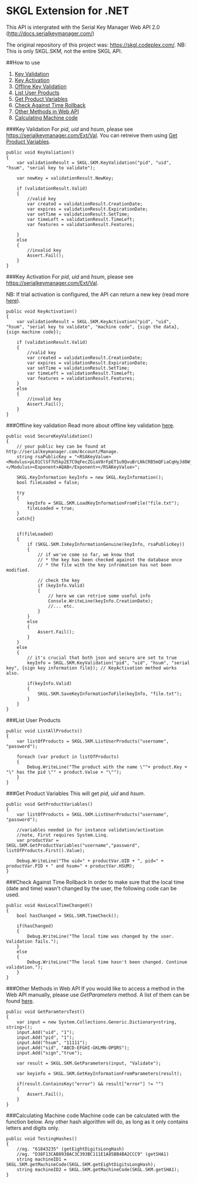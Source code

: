 # SKGL Extension for .NET

This API is intergrated with the Serial Key Manager Web API 2.0 (http://docs.serialkeymanager.com/)

The original repository of this project was: https://skgl.codeplex.com/.
NB: This is only SKGL.SKM, not the entire SKGL API.

##How to use
1. [Key Validation](#key-validation)
2. [Key Activation](#key-activation)
3. [Offline Key Validation](#offline-key-validation)
4. [List User Products](#list-user-products)
5. [Get Product Variables](#get-product-variables)
6. [Check Against Time Rollback](#check-against-time-rollback)
7. [Other Methods in Web API](#other-methods-in-web-api)
8. [Calculating Machine code](#calculating-machine-code)

###Key Validation
For *pid*, *uid* and *hsum*, please see https://serialkeymanager.com/Ext/Val. You can retreive them using  [Get Product Variables](#get-product-variables).
```
public void KeyValiation()
{
    var validationResult = SKGL.SKM.KeyValidation("pid", "uid", "hsum", "serial key to validate");

    var newKey = validationResult.NewKey;

    if (validationResult.Valid)
    {
        //valid key
        var created = validationResult.CreationDate;
        var expires = validationResult.ExpirationDate;
        var setTime = validationResult.SetTime;
        var timeLeft = validationResult.TimeLeft;
        var features = validationResult.Features;

    }
    else
    {
        //invalid key
        Assert.Fail();
    }
}
```

###Key Activation
For *pid*, *uid* and *hsum*, please see https://serialkeymanager.com/Ext/Val.

NB: If trial activation is configured, the API can return a new key (read more [here](http://support.serialkeymanager.com/howto/trial-activation/)).
```
public void KeyActivation()
{
    var validationResult = SKGL.SKM.KeyActivation("pid", "uid", "hsum", "serial key to validate", "machine code", {sign the data}, {sign machine code});

    if (validationResult.Valid)
    {
        //valid key
        var created = validationResult.CreationDate;
        var expires = validationResult.ExpirationDate;
        var setTime = validationResult.SetTime;
        var timeLeft = validationResult.TimeLeft;
        var features = validationResult.Features;
    }
    else
    {
        //invalid key
        Assert.Fail();
    }
}
```
###Offline key validation
Read more about offline key validation [here](http://support.serialkeymanager.com/howto/passive-key-validation-offline/).
```
public void SecureKeyValidation()
{
    // your public key can be found at http://serialkeymanager.com/Account/Manage.
    string rsaPublicKey = "<RSAKeyValue><Modulus>pL01ClSf7U5kp2E7C9qFecZGiaV8rFpET1u9QvuBrLNkCRB5mQFiaCqHyJd8Wj5o/vkBAenQO+K45hLQakve/iAmr4NX/Hca9WyN8DVhif6p9wD+FIGWeheOkbcrfiFgMzC+3g/w1n73fK0GCLF4j2kqnWrDBjaB4WfzmtA5hmrBFX3u9xcYed+dXWJW/I4MYmG0cQiBqR/P5xTTE+zZWOXwvmSZZaMvBh884H9foLgPWWsLllobQTHUqRq6pr48XrQ8GjV7oGigTImolenMLSR59anDCIhZy59PPsi2WE7OoYP8ecNvkdHWr1RlEFtx4bUZr3FPNWLm7QIq7AWwgw==</Modulus><Exponent>AQAB</Exponent></RSAKeyValue>";
    
    SKGL.KeyInformation keyInfo = new SKGL.KeyInformation();
    bool fileLoaded = false;

    try
    {
        keyInfo = SKGL.SKM.LoadKeyInformationFromFile("file.txt");
        fileLoaded = true;
    }
    catch{}


    if(fileLoaded)
    {
        if (SKGL.SKM.IsKeyInformationGenuine(keyInfo, rsaPublicKey))
        {
            // if we've come so far, we know that
            // * the key has been checked against the database once
            // * the file with the key infromation has not been modified.

            // check the key
            if (keyInfo.Valid)
            {
                // here we can retrive some useful info
                Console.WriteLine(keyInfo.CreationDate);
                //... etc.
            }
        }
        else
        {
            Assert.Fail();
        }
    }
    else
    {
        // it's crucial that both json and secure are set to true
        keyInfo = SKGL.SKM.KeyValidation("pid", "uid", "hsum", "serial key", {sign key information file}); // KeyActivation method works also.

        if(keyInfo.Valid)
        {
            SKGL.SKM.SaveKeyInformationToFile(keyInfo, "file.txt");
        }
    }
}
```

###List User Products
```
public void ListAllProducts()
{
    var listOfProducts = SKGL.SKM.ListUserProducts("username", "password");

    foreach (var product in listOfProducts)
    {
        Debug.WriteLine("The product with the name \""+ product.Key + "\" has the pid \"" + product.Value + "\"");
    }
}
```

###Get Product Variables
This will get *pid*, *uid* and *hsum*.
```
public void GetProductVariables()
{
    var listOfProducts = SKGL.SKM.ListUserProducts("username", "password");

    //variables needed in for instance validation/activation
    //note, First requires System.Linq.
    var productVar = SKGL.SKM.GetProductVariables("username","password", listOfProducts.First().Value);

    Debug.WriteLine("The uid=" + productVar.UID + ", pid=" + productVar.PID + " and hsum=" + productVar.HSUM);
}
```

###Check Against Time Rollback
In order to make sure that the local time (date and time) wasn't changed by the user, the following code can be used.
```
public void HasLocalTimeChanged()
{
    bool hasChanged = SKGL.SKM.TimeCheck();

    if(hasChanged)
    {
        Debug.WriteLine("The local time was changed by the user. Validation fails.");
    }
    else
    {
        Debug.WriteLine("The local time hasn't been changed. Continue validation.");
    }
}
```

###Other Methods in Web API
If you would like to access a method in the Web API manually, please use *GetParameters* method. A list of them can be found [here](http://docs.serialkeymanager.com/web-api/).
```
public void GetParamtersTest()
{
    var input = new System.Collections.Generic.Dictionary<string, string>();
    input.Add("uid", "1");
    input.Add("pid", "1");
    input.Add("hsum", "11111");
    input.Add("sid", "ABCD-EFGHI-GKLMN-OPQRS");
    input.Add("sign","true");

    var result = SKGL.SKM.GetParameters(input, "Validate");

    var keyinfo = SKGL.SKM.GetKeyInformationFromParameters(result);

    if(result.ContainsKey("error") && result["error"] != "")
    {
        Assert.Fail();
    }
}
```

###Calculating Machine code
Machine code can be calculated with the function below. Any other hash algorithm will do, as long as it only contains letters and digits only.
```
public void TestingHashes()
{
    //eg. "61843235" (getEightDigitsLongHash)
    //eg. "D38F13CAB8938AC3C393BC111E1A85BB4BA2CCC9" (getSHA1)
    string machineID1 = SKGL.SKM.getMachineCode(SKGL.SKM.getEightDigitsLongHash);
    string machineID2 = SKGL.SKM.getMachineCode(SKGL.SKM.getSHA1);
}
```
